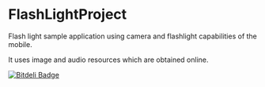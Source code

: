FlashLightProject 
=================

Flash light sample application using camera and flashlight capabilities of the mobile.

It uses image and audio resources which are obtained online.


[![Bitdeli Badge](https://d2weczhvl823v0.cloudfront.net/anujku/flashlightproject/trend.png)](https://bitdeli.com/free "Bitdeli Badge")

